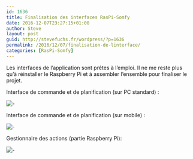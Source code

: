 ```yaml
---
id: 1636
title: Finalisation des interfaces RasPi-Somfy
date: 2016-12-07T23:27:15+01:00
author: Steve
layout: post
guid: http://stevefuchs.fr/wordpress/?p=1636
permalink: /2016/12/07/finalisation-de-linterface/
categories: [RasPi-Somfy]
---
```

Les interfaces de l&rsquo;application sont prêtes à l&#8217;emploi. Il ne me reste plus qu&rsquo;à réinstaller le Raspberry Pi et à assembler l&rsquo;ensemble pour finaliser le projet.

Interface de commande et de planification (sur PC standard) :

![-]({{site.baseurl}}/wp-content/uploads/2016/12/2016-12-07_231155.png)

Interface de commande et de planification (sur mobile) :

![-]({{site.baseurl}}/wp-content/uploads/2016/12/2016-12-07_231237.png)

Gestionnaire des actions (partie Raspberry Pi):

![-]({{site.baseurl}}/wp-content/uploads/2016/12/2016-12-07_231320.png)
